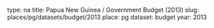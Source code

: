 type: na
title: Papua New Guinea / Government Budget (2013)
slug: places/pg/datasets/budget/2013
place: pg
dataset: budget
year: 2013
